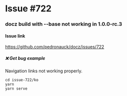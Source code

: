 # Issue #722

### docz build with --base not working in 1.0.0-rc.3

#### Issue link
https://github.com/pedronauck/docz/issues/722

##### ❌ Get bug example
Navigation links not working properly.
```
cd issue-722/ko
yarn
yarn serve
```
